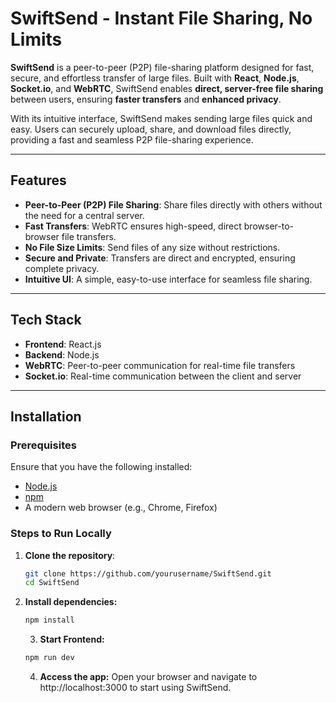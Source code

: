 # SwiftSend - Instant File Sharing, No Limits

**SwiftSend** is a peer-to-peer (P2P) file-sharing platform designed for fast, secure, and effortless transfer of large files. Built with **React**, **Node.js**, **Socket.io**, and **WebRTC**, SwiftSend enables **direct, server-free file sharing** between users, ensuring **faster transfers** and **enhanced privacy**.

With its intuitive interface, SwiftSend makes sending large files quick and easy. Users can securely upload, share, and download files directly, providing a fast and seamless P2P file-sharing experience.

---

## Features

- **Peer-to-Peer (P2P) File Sharing**: Share files directly with others without the need for a central server.
- **Fast Transfers**: WebRTC ensures high-speed, direct browser-to-browser file transfers.
- **No File Size Limits**: Send files of any size without restrictions.
- **Secure and Private**: Transfers are direct and encrypted, ensuring complete privacy.
- **Intuitive UI**: A simple, easy-to-use interface for seamless file sharing.

---

## Tech Stack

- **Frontend**: React.js
- **Backend**: Node.js
- **WebRTC**: Peer-to-peer communication for real-time file transfers
- **Socket.io**: Real-time communication between the client and server

---

## Installation

### Prerequisites

Ensure that you have the following installed:

- [Node.js](https://nodejs.org/)
- [npm](https://www.npmjs.com/)
- A modern web browser (e.g., Chrome, Firefox)


### Steps to Run Locally

1. **Clone the repository**:

   ```bash
   git clone https://github.com/yourusername/SwiftSend.git
   cd SwiftSend
   ```


2. **Install dependencies:**
   ```bash
   npm install
   ```
   3. **Start Frontend:**

   ```bash
   npm run dev
   ```

   4. **Access the app:**
    Open your browser and navigate to http://localhost:3000 to start using SwiftSend.

    
